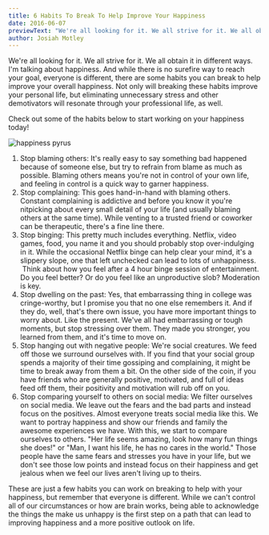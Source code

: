 ```yaml
---
title: 6 Habits To Break To Help Improve Your Happiness
date: 2016-06-07
previewText: "We're all looking for it. We all strive for it. We all obtain it in different ways. I'm talking about happiness. And while there is no surefire way to reach your goal, everyone is different, there are some habits you can break to help improve your overall happiness. Not only will breaking these habits improve your personal life, but eliminating unnecessary stress and other demotivators will resonate through your professional life, as well."
author: Josiah Motley
---
```

We're all looking for it. We all strive for it. We all obtain it in different ways. I'm talking about happiness. And while there is no surefire way to reach your goal, everyone is different, there are some habits you can break to help improve your overall happiness. Not only will breaking these habits improve your personal life, but eliminating unnecessary stress and other demotivators will resonate through your professional life, as well.

Check out some of the habits below to start working on your happiness today!

![happiness pyrus](happiness-pyrus.webp)

1. Stop blaming others: It's really easy to say something bad happened because of someone else, but try to refrain from blame as much as possible. Blaming others means you're not in control of your own life, and feeling in control is a quick way to garner happiness.
2. Stop complaining: This goes hand-in-hand with blaming others. Constant complaining is addictive and before you know it you're nitpicking about every small detail of your life (and usually blaming others at the same time). While venting to a trusted friend or coworker can be therapeutic, there's a fine line there.
3. Stop binging: This pretty much includes everything. Netflix, video games, food, you name it and you should probably stop over-indulging in it. While the occasional Netflix binge can help clear your mind, it's a slippery slope, one that left unchecked can lead to lots of unhappiness.  Think about how you feel after a 4 hour binge session of entertainment. Do you feel better? Or do you feel like an unproductive slob? Moderation is key.
4. Stop dwelling on the past: Yes, that embarrassing thing in college was cringe-worthy, but I promise you that no one else remembers it. And if they do, well, that's there own issue, you have more important things to worry about. Like the present. We've all had embarrassing or tough moments, but stop stressing over them. They made you stronger, you learned from them, and it's time to move on.
5. Stop hanging out with negative people: We're social creatures. We feed off those we surround ourselves with. If you find that your social group spends a majority of their time gossiping and complaining, it might be time to break away from them a bit. On the other side of the coin, if you have friends who are generally positive, motivated, and full of ideas feed off them, their positivity and motivation will rub off on you.
6. Stop comparing yourself to others on social media: We filter ourselves on social media. We leave out the fears and the bad parts and instead focus on the positives. Almost everyone treats social media like this. We want to portray happiness and show our friends and family the awesome experiences we have. With this, we start to compare ourselves to others. "Her life seems amazing, look how many fun things she does!" or "Man, I want his life, he has no cares in the world." Those people have the same fears and stresses you have in your life, but we don't see those low points and instead focus on their happiness and get jealous when we feel our lives aren't living up to theirs.

These are just a few habits you can work on breaking to help with your happiness, but remember that everyone is different. While we can't control all of our circumstances or how are brain works, being able to acknowledge the things the make us unhappy is the first step on a path that can lead to improving happiness and a more positive outlook on life.